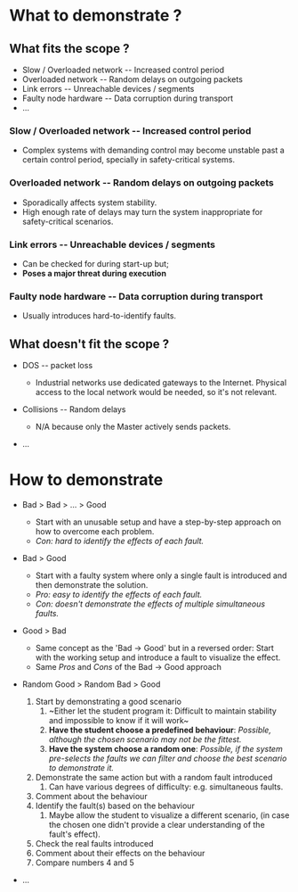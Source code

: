 # What to demonstrate ?

## What fits the scope ?

- Slow / Overloaded network -- Increased control period
- Overloaded network -- Random delays on outgoing packets
- Link errors -- Unreachable devices / segments
- Faulty node hardware -- Data corruption during transport
- ...

### Slow / Overloaded network -- Increased control period
- Complex systems with demanding control may become unstable past a certain
  control period, specially in safety-critical systems.

### Overloaded network -- Random delays on outgoing packets
- Sporadically affects system stability.
- High enough rate of delays may turn the system inappropriate for
  safety-critical scenarios.

### Link errors -- Unreachable devices / segments
- Can be checked for during start-up but;
- **Poses a major threat during execution**

### Faulty node hardware -- Data corruption during transport
- Usually introduces hard-to-identify faults.


## What doesn't fit the scope ?

- DOS -- packet loss
  - Industrial networks use dedicated gateways to the Internet. Physical access
  to the local network would be needed, so it's not relevant.

- Collisions -- Random delays
  - N/A because only the Master actively sends packets.

- ...

# How to demonstrate

- Bad > Bad > ... > Good
  - Start with an unusable setup and have a step-by-step approach on how to
  overcome each problem.
  - _Con: hard to identify the effects of each fault._

- Bad > Good
  - Start with a faulty system where only a single fault is introduced and then
  demonstrate the solution.
  - _Pro: easy to identify the effects of each fault._
  - _Con: doesn't demonstrate the effects of multiple simultaneous faults._

- Good > Bad
  - Same concept as the 'Bad -> Good' but in a reversed order: Start with the
  working setup and introduce a fault to visualize the effect.
  - Same _Pros_ and _Cons_ of the Bad -> Good approach

- Random Good > Random Bad > Good
  1. Start by demonstrating a good scenario
      1. ~Either let the student program it: Difficult to maintain stability and
      impossible to know if it will work~
      2. **Have the student choose a predefined behaviour**: *Possible, although the
      chosen scenario may not be the fittest.*
      3. **Have the system choose a random one**: *Possible, if the system pre-selects
      the faults we can filter and choose the best scenario to demonstrate it.*
  2. Demonstrate the same action but with a random fault introduced
      1. Can have various degrees of difficulty: e.g. simultaneous faults.
  3. Comment about the behaviour
  4. Identify the fault(s) based on the behaviour
      1. Maybe allow the student to visualize a different scenario, (in case the
      chosen one didn't provide a clear understanding of the fault's effect).
  5. Check the real faults introduced
  6. Comment about their effects on the behaviour
  7. Compare numbers 4 and 5

- ...
